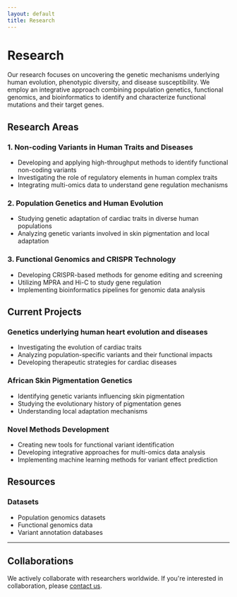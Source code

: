 ```yaml
---
layout: default
title: Research
---
```


# Research

Our research focuses on uncovering the genetic mechanisms underlying human evolution, phenotypic diversity, and disease susceptibility. We employ an integrative approach combining population genetics, functional genomics, and bioinformatics to identify and characterize functional mutations and their target genes.

## Research Areas

### 1. Non-coding Variants in Human Traits and Diseases
- Developing and applying high-throughput methods to identify functional non-coding variants
- Investigating the role of regulatory elements in human complex traits
- Integrating multi-omics data to understand gene regulation mechanisms

### 2. Population Genetics and Human Evolution
- Studying genetic adaptation of cardiac traits in diverse human populations
- Analyzing genetic variants involved in skin pigmentation and local adaptation

### 3. Functional Genomics and CRISPR Technology
- Developing CRISPR-based methods for genome editing and screening
- Utilizing MPRA and Hi-C to study gene regulation
- Implementing bioinformatics pipelines for genomic data analysis

## Current Projects

### Genetics underlying human heart evolution and diseases
- Investigating the evolution of cardiac traits
- Analyzing population-specific variants and their functional impacts
- Developing therapeutic strategies for cardiac diseases

### African Skin Pigmentation Genetics
- Identifying genetic variants influencing skin pigmentation
- Studying the evolutionary history of pigmentation genes
- Understanding local adaptation mechanisms

### Novel Methods Development
- Creating new tools for functional variant identification
- Developing integrative approaches for multi-omics data analysis
- Implementing machine learning methods for variant effect prediction

## Resources

### Datasets
- Population genomics datasets
- Functional genomics data
- Variant annotation databases

---

## Collaborations
We actively collaborate with researchers worldwide. If you're interested in collaboration, please [contact us](mailto:your.email@upenn.edu). 